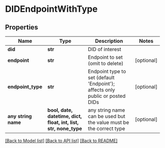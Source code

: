 # DIDEndpointWithType


## Properties
Name | Type | Description | Notes
------------ | ------------- | ------------- | -------------
**did** | **str** | DID of interest | 
**endpoint** | **str** | Endpoint to set (omit to delete) | [optional] 
**endpoint_type** | **str** | Endpoint type to set (default &#39;Endpoint&#39;); affects only public or posted DIDs | [optional] 
**any string name** | **bool, date, datetime, dict, float, int, list, str, none_type** | any string name can be used but the value must be the correct type | [optional]

[[Back to Model list]](../README.md#documentation-for-models) [[Back to API list]](../README.md#documentation-for-api-endpoints) [[Back to README]](../README.md)


